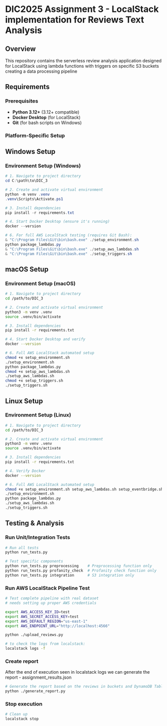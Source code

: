 # DIC2025 Assignment 3 - LocalStack implementation for Reviews Text Analysis

## Overview

This repository contains the serverless review analysis application designed for LocalStack using lambda functions with triggers on specific S3 buckets creating a data processing pipeline

## Requirements

### Prerequisites
- **Python 3.12+** (3.12+ compatible)
- **Docker Desktop** (for LocalStack)
- **Git** (for bash scripts on Windows)

### Platform-Specific Setup

## Windows Setup

### Environment Setup (Windows)
```powershell
# 1. Navigate to project directory
cd C:\path\to\DIC_3

# 2. Create and activate virtual environment
python -m venv .venv
.venv\Scripts\Activate.ps1

# 3. Install dependencies
pip install -r requirements.txt

# 4. Start Docker Desktop (ensure it's running)
docker --version

# 6. For full AWS LocalStack testing (requires Git Bash):
& "C:\Program Files\Git\bin\bash.exe" ./setup_environment.sh
python package_lambdas.py
& "C:\Program Files\Git\bin\bash.exe" ./setup_aws_lambdas.sh
& "C:\Program Files\Git\bin\bash.exe" ./setup_triggers.sh
```

## macOS Setup

### Environment Setup (macOS)
```bash
# 1. Navigate to project directory
cd /path/to/DIC_3

# 2. Create and activate virtual environment
python3 -m venv .venv
source .venv/bin/activate

# 3. Install dependencies
pip install -r requirements.txt

# 4. Start Docker Desktop and verify
docker --version

# 6. Full AWS LocalStack automated setup
chmod +x setup_environment.sh
./setup_environment.sh
python package_lambdas.py
chmod +x setup_aws_lambdas.sh
./setup_aws_lambdas.sh
chmod +x setup_triggers.sh
./setup_triggers.sh
```

## Linux Setup

### Environment Setup (Linux)
```bash
# 1. Navigate to project directory
cd /path/to/DIC_3

# 2. Create and activate virtual environment
python3 -m venv .venv
source .venv/bin/activate

# 3. Install dependencies
pip install -r requirements.txt

# 4. Verify Docker
docker --version

# 6. Full AWS LocalStack automated setup
chmod +x setup_environment.sh setup_aws_lambdas.sh setup_eventbridge.sh
./setup_environment.sh
python package_lambdas.py
./setup_aws_lambdas.sh
./setup_triggers.sh
```

## Testing & Analysis

### Run Unit/Integration Tests
```bash
# Run all tests
python run_tests.py

# Test specific components
python run_tests.py preprocessing    # Preprocessing function only
python run_tests.py profanity_check  # Profanity check function only  
python run_tests.py integration      # S3 integration only
```

### Run AWS LocalStack Pipeline Test
```bash
# Test complete pipeline with real dataset
# needs setting up proper AWS credentials

export AWS_ACCESS_KEY_ID=test
export AWS_SECRET_ACCESS_KEY=test
export AWS_DEFAULT_REGION="us-east-1"
export AWS_ENDPOINT_URL="http://localhost:4566"

python ./upload_reviews.py

# to check the logs from localstack:
localstack logs -f 
```

### Create report
After the end of execution seen in localstack logs we can generate the report - assignment_results.json

```bash
# Generate the report based on the reviews in buckets and DynamoDB Table
python ./generate_report.py
```

### Stop execution

```bash
# Clean up 
localstack stop
```